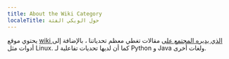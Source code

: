 ```yaml
---
title: About the Wiki Category
localeTitle: حول الويكي الفئة
---
```

يحتوي موقع [wiki الذي يديره المجتمع على](https://forum.freecodecamp.org/c/guide) مقالات تغطي معظم تحدياتنا ، بالإضافة إلى أدوات مثل Linux. كما أن لديها تحديات تفاعلية لـ Python و Java ولغات أخرى.